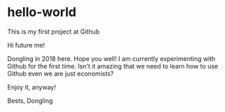 # hello-world
This is my first project at Github

Hi future me!

Dongling in 2018 here. Hope you well! I am currently experimenting with Github for the first time. Isn't it amazing that we need to learn how to use Github even we are just economists?

Enjoy it, anyway!

Bests,
Dongling
